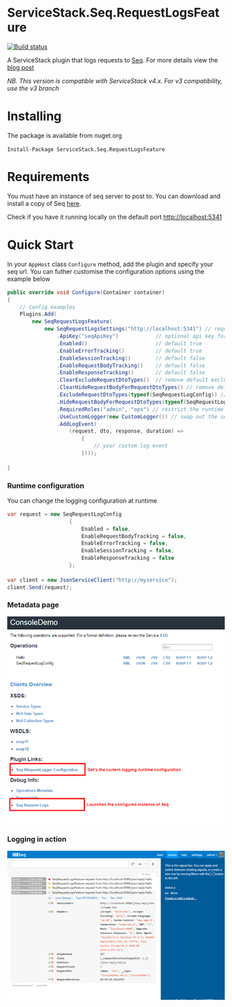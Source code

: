 # ServiceStack.Seq.RequestLogsFeature

[![Build status](https://ci.appveyor.com/api/projects/status/89pfhb02b0psi80e/branch/master?svg=true)](https://ci.appveyor.com/project/wwwlicious/servicestack-seq-requestlogsfeature/branch/master)

A ServiceStack plugin that logs requests to [Seq](http://getseq.net). For more details view the [blog post](http://wwwlicious.com/2015/10/25/logging-servicestack-requests-with-seq/)

*NB. This version is compatible with ServiceStack v4.x. For v3 compatibility, use the v3 branch*

# Installing

The package is available from nuget.org

`Install-Package ServiceStack.Seq.RequestLogsFeature`

# Requirements

You must have an instance of seq server to post to. You can download and install a copy of Seq [here](http://getseq.net).

Check if you have it running locally on the default port [http://localhost:5341](http://localhost:5341)

# Quick Start

In your `AppHost` class `Configure` method, add the plugin and specify your seq url.
You can futher customise the configuration options using the example below

```csharp
public override void Configure(Container container)
{
    // Config examples
    Plugins.Add(
        new SeqRequestLogsFeature(
            new SeqRequestLogsSettings("http://localhost:5341") // required seq server url:port
                .ApiKey("seqApiKey")            // optional api key for seq
                .Enabled()                      // default true
                .EnableErrorTracking()          // default true
                .EnableSessionTracking()        // default false
                .EnableRequestBodyTracking()    // default false
                .EnableResponseTracking()       // default false
                .ClearExcludeRequestDtoTypes()  // remove default exclusions (RequestLog)
                .ClearHideRequestBodyForRequestDtoTypes() // remove default request body exclusions (Auth, Registration)
                .ExcludeRequestDtoTypes(typeof(SeqRequestLogConfig)) // add your own type exclusions
                .HideRequestBodyForRequestDtoTypes(typeof(SeqRequestLogConfig)) // add your own exclusions for bodyrequest logging
                .RequiredRoles("admin", "ops") // restrict the runtime configuration to specific roles
                .UseCustomLogger(new CustomLogger()) // swap out the seq logger for your own implementation
                .AddLogEvent(
                    (request, dto, response, duration) =>
                        {
                            // your custom log event
                        })));

}
```

### Runtime configuration

You can change the logging configuration at runtime 

```csharp
var request = new SeqRequestLogConfig
                    {
                        Enabled = false,
                        EnableRequestBodyTracking = false,
                        EnableErrorTracking = false,
                        EnableSessionTracking = false,
                        EnableResponseTracking = false
                    };

var client = new JsonServiceClient("http://myservice");
client.Send(request);
```

### Metadata page

![Metadata](assets/SeqRequestLogger_Metadata.png)


### Logging in action

![Seq Request Logs](assets/Seq.png)
